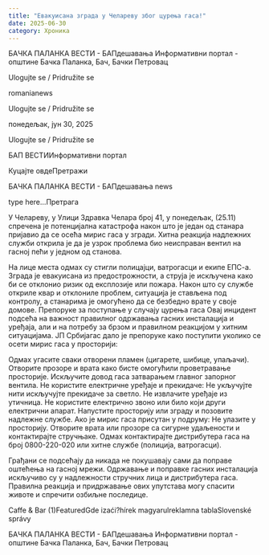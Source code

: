```yaml
---
title: "Евакуисана зграда у Челареву због цурења гаса!"
date: 2025-06-30
category: Хроника
---
```


БАЧКА ПАЛАНКА ВЕСТИ - БАПдешавања Информативни портал - општине Бачка Паланка, Бач, Бачки Петровац

Ulogujte se / Pridružite se

romanianews

Ulogujte se / Pridružite se

понедељак, јун 30, 2025

Ulogujte se / Pridružite se

БАП ВЕСТИИнформативни портал

Куцајте овдеПретражи

БАЧКА ПАЛАНКА ВЕСТИ - БАПдешавања news

type here...Претрага

У Челареву, у Улици Здравка Челара број 41, у понедељак, (25.11) спречена је потенцијална катастрофа након што је један од станара пријавио да се осећа мирис гаса у згради. Хитна реакција надлежних служби открила је да је узрок проблема био неисправан вентил на гасној пећи у једном од станова.

На лице места одмах су стигли полицајци, ватрогасци и екипе ЕПС-а. Зграда је евакуисана из предострожности, а струја је искључена како би се отклонио ризик од експлозије или пожара. Након што су службе откриле квар и отклониле проблем, ситуација је стављена под контролу, а станарима је омогућено да се безбедно врате у своје домове.
Препоруке за поступање у случају цурења гаса
Овај инцидент подсећа на важност правилног одржавања гасних инсталација и уређаја, али и на потребу за брзом и правилном реакцијом у хитним ситуацијама.
ЈП Србијагас дало је препоруке како поступити уколико се осети мирис гаса у просторији:



Одмах угасите сваки отворени пламен (цигарете, шибице, упаљачи).
Отворите прозоре и врата како бисте омогућили проветравање просторије.
Искључите довод гаса затварањем главног запорног вентила.
Не користите електричне уређаје и прекидаче:
Не укључујте нити искључујте прекидаче за светло.
Не извлачите уређаје из утичница.
Не користите електрично звоно или било који други електрични апарат.
Напустите просторију или зграду и позовите надлежне службе.
Ако је мирис гаса присутан у подруму:
Не улазите у просторију.
Отворите врата или прозоре са сигурне удаљености и контактирајте стручњаке.
Одмах контактирајте дистрибутера гаса на број 0800-220-020 или хитне службе (полиција, ватрогасци).

Грађани се подсећају да никада не покушавају сами да поправе оштећења на гасној мрежи. Одржавање и поправке гасних инсталација искључиво су у надлежности стручних лица и дистрибутера гаса. Правилна реакција и придржавање ових упутстава могу спасити животе и спречити озбиљне последице.

Caffe & Bar (1)FeaturedGde izaći?hírek magyarulreklamna tablaSlovenské správy

БАЧКА ПАЛАНКА ВЕСТИ - БАПдешавања Информативни портал - општине Бачка Паланка, Бач, Бачки Петровац
